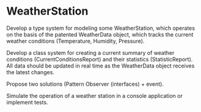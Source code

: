 # WeatherStation
Develop a type system for modeling some WeatherStation, which operates on the basis of the patented WeatherData object, which tracks the current weather conditions (Temperature, Humidity, Pressure).

Develop a class system for creating a current summary of weather conditions (CurrentConditionsReport) and their statistics (StatisticReport). All data should be updated in real time as the WeatherData object receives the latest changes.

Propose two solutions (Pattern Observer (interfaces) + event).

Simulate the operation of a weather station in a console application or implement tests.
